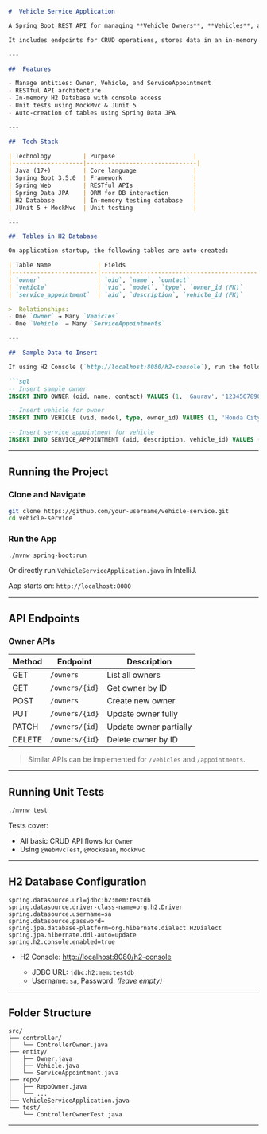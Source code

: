 ````markdown
#  Vehicle Service Application

A Spring Boot REST API for managing **Vehicle Owners**, **Vehicles**, and **Service Appointments**.

It includes endpoints for CRUD operations, stores data in an in-memory H2 database, and has JUnit tests for controller logic.

---

##  Features

- Manage entities: Owner, Vehicle, and ServiceAppointment
- RESTful API architecture
- In-memory H2 Database with console access
- Unit tests using MockMvc & JUnit 5
- Auto-creation of tables using Spring Data JPA

---

##  Tech Stack

| Technology         | Purpose                      |
|--------------------|-------------------------------|
| Java (17+)         | Core language                |
| Spring Boot 3.5.0  | Framework                    |
| Spring Web         | RESTful APIs                 |
| Spring Data JPA    | ORM for DB interaction       |
| H2 Database        | In-memory testing database   |
| JUnit 5 + MockMvc  | Unit testing                 |

---

##  Tables in H2 Database

On application startup, the following tables are auto-created:

| Table Name             | Fields                                     |
|------------------------|--------------------------------------------|
| `owner`                | `oid`, `name`, `contact`                   |
| `vehicle`              | `vid`, `model`, `type`, `owner_id (FK)`    |
| `service_appointment`  | `aid`, `description`, `vehicle_id (FK)`    |

>  Relationships:
- One `Owner` → Many `Vehicles`
- One `Vehicle` → Many `ServiceAppointments`

---

##  Sample Data to Insert

If using H2 Console (`http://localhost:8080/h2-console`), run the following queries to test the API:

```sql
-- Insert sample owner
INSERT INTO OWNER (oid, name, contact) VALUES (1, 'Gaurav', '1234567890');

-- Insert vehicle for owner
INSERT INTO VEHICLE (vid, model, type, owner_id) VALUES (1, 'Honda City', 'Sedan', 1);

-- Insert service appointment for vehicle
INSERT INTO SERVICE_APPOINTMENT (aid, description, vehicle_id) VALUES (1, 'Oil change', 1);
````

---

##  Running the Project

###  Clone and Navigate

```bash
git clone https://github.com/your-username/vehicle-service.git
cd vehicle-service
```

###  Run the App

```bash
./mvnw spring-boot:run
```

Or directly run `VehicleServiceApplication.java` in IntelliJ.

App starts on: `http://localhost:8080`

---

##  API Endpoints

###  Owner APIs

| Method | Endpoint       | Description            |
| ------ | -------------- | ---------------------- |
| GET    | `/owners`      | List all owners        |
| GET    | `/owners/{id}` | Get owner by ID        |
| POST   | `/owners`      | Create new owner       |
| PUT    | `/owners/{id}` | Update owner fully     |
| PATCH  | `/owners/{id}` | Update owner partially |
| DELETE | `/owners/{id}` | Delete owner by ID     |

>  Similar APIs can be implemented for `/vehicles` and `/appointments`.

---

##  Running Unit Tests

```bash
./mvnw test
```

Tests cover:

* All basic CRUD API flows for `Owner`
* Using `@WebMvcTest`, `@MockBean`, `MockMvc`

---

##  H2 Database Configuration

```properties
spring.datasource.url=jdbc:h2:mem:testdb
spring.datasource.driver-class-name=org.h2.Driver
spring.datasource.username=sa
spring.datasource.password=
spring.jpa.database-platform=org.hibernate.dialect.H2Dialect
spring.jpa.hibernate.ddl-auto=update
spring.h2.console.enabled=true
```

* H2 Console: [http://localhost:8080/h2-console](http://localhost:8080/h2-console)

    * JDBC URL: `jdbc:h2:mem:testdb`
    * Username: `sa`, Password: *(leave empty)*

---

##  Folder Structure

```
src/
├── controller/
│   └── ControllerOwner.java
├── entity/
│   ├── Owner.java
│   ├── Vehicle.java
│   └── ServiceAppointment.java
├── repo/
│   ├── RepoOwner.java
│   └── ...
├── VehicleServiceApplication.java
└── test/
    └── ControllerOwnerTest.java
```

---